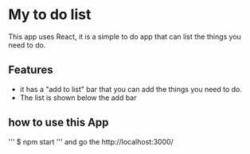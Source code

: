 ﻿# My to do list

This app uses React, it is a simple to do app that can list the things you need to do.

## Features

* it has a "add to list" bar that you can add the things you need to do.
* The list is shown below the add bar

## how to use this App

'''
$ npm start
'''
and go the http://localhost:3000/
